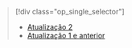 > [!div class="op_single_selector"]
> * [Atualização 2](../articles/storsimple/storsimple-manage-jobs-u2.md)
> * [Atualização 1 e anterior](../articles/storsimple/storsimple-manage-jobs.md)
> 
> 



<!--HONumber=Nov16_HO3-->


